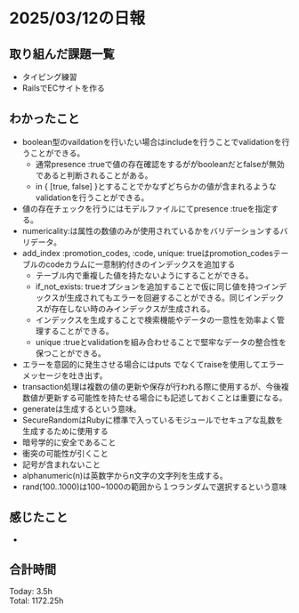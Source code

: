 # 2025/03/12の日報
## 取り組んだ課題一覧
* タイピング練習
*  RailsでECサイトを作る
## わかったこと
* boolean型のvaildationを行いたい場合はincludeを行うことでvalidationを行うことができる。
  *  通常presence :trueで値の存在確認をするががbooleanだとfalseが無効であると判断されることがある。
  *  in { [true, false] }とすることでかなずどちらかの値が含まれるようなvalidationを行うことができる。 
* 値の存在チェックを行うにはモデルファイルにてpresence :trueを指定する。
* numericality:は属性の数値のみが使用されているかをバリデーションするバリデータ。
* add_index :promotion_codes, :code, unique: trueはpromotion_codesテーブルのcodeカラムに一意制約付きのインデックスを追加する
  *  テーブル内で重複した値を持たないようにすることができる。
  *  if_not_exists: trueオプションを追加することで仮に同じ値を持つインデックスが生成されてもエラーを回避することができる。同じインデックスが存在しない時のみインデックスが生成される。
  *   インデックスを生成することで検索機能やデータの一意性を効率よく管理することができる。
  *   unique :trueとvalidationを組み合わせることで堅牢なデータの整合性を保つことができる。
*  エラーを意図的に発生させる場合にはputs でなくてraiseを使用してエラーメッセージを吐き出す。
*  transaction処理は複数の値の更新や保存が行われる際に使用するが、今後複数値が更新する可能性を持たせる場合にも記述しておくことは重要になる。
*  generateは生成するという意味。
*  SecureRandomはRubyに標準で入っているモジュールでセキュアな乱数を生成するために使用する
  *  暗号学的に安全であること
  *  衝突の可能性が引くこと
  *  記号が含まれないこと  
*  alphanumeric(n)は英数字からn文字の文字列を生成する。
* rand(100..1000)は100~1000の範囲から１つランダムで選択するという意味    
## 感じたこと
* 
## 合計時間 
Today: 3.5h<br>
Total: 1172.25h
